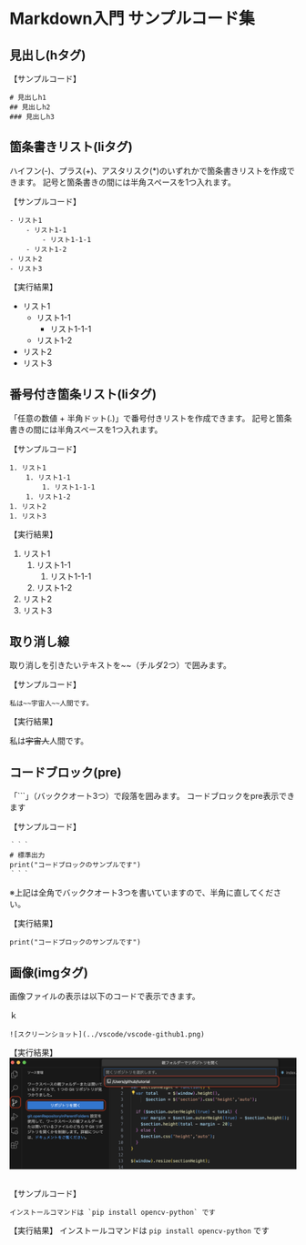 # Markdown入門 サンプルコード集

## 見出し(hタグ)

【サンプルコード】
```
# 見出しh1
## 見出しh2
### 見出しh3
```


## 箇条書きリスト(liタグ)

ハイフン(-)、プラス(+)、アスタリスク(*)のいずれかで箇条書きリストを作成できます。
記号と箇条書きの間には半角スペースを1つ入れます。

【サンプルコード】
```
- リスト1
    - リスト1-1
        - リスト1-1-1
    - リスト1-2
- リスト2
- リスト3
```

【実行結果】
- リスト1
    - リスト1-1
        - リスト1-1-1
    - リスト1-2
- リスト2
- リスト3

## 番号付き箇条リスト(liタグ)

「任意の数値 + 半角ドット(.)」で番号付きリストを作成できます。
記号と箇条書きの間には半角スペースを1つ入れます。

【サンプルコード】
```
1. リスト1
    1. リスト1-1
        1. リスト1-1-1
    1. リスト1-2
1. リスト2
1. リスト3
```

【実行結果】
1. リスト1
    1. リスト1-1
        1. リスト1-1-1
    1. リスト1-2
1. リスト2
1. リスト3


## 取り消し線

取り消しを引きたいテキストを~~（チルダ2つ）で囲みます。

【サンプルコード】
```
私は~~宇宙人~~人間です。
```

【実行結果】

私は~~宇宙人~~人間です。

## コードブロック(pre)

「```」（バッククオート3つ）で段落を囲みます。
コードブロックをpre表示できます

【サンプルコード】
```
｀｀｀
# 標準出力
print("コードブロックのサンプルです")
｀｀｀
```
※上記は全角でバッククオート3つを書いていますので、半角に直してください。

【実行結果】
```# 標準出力
print("コードブロックのサンプルです")
```

## 画像(imgタグ)
画像ファイルの表示は以下のコードで表示できます。

ｋ
```
![スクリーンショット](../vscode/vscode-github1.png)
```

【実行結果】
![スクリーンショット](../vscode/vscode-github1.png)

## 

【サンプルコード】
```
インストールコマンドは `pip install opencv-python` です
```

【実行結果】
インストールコマンドは `pip install opencv-python` です

